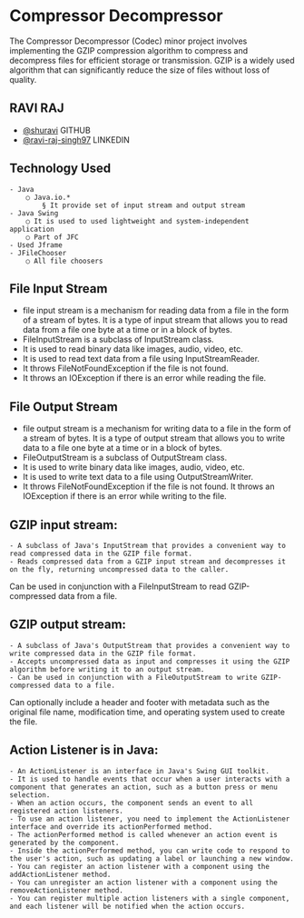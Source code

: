# Compressor Decompressor

The Compressor Decompressor (Codec) minor project involves implementing the GZIP compression algorithm to compress and decompress files for efficient storage or transmission. GZIP is a widely used algorithm that can significantly reduce the size of files without loss of quality.

## RAVI RAJ

- [@shuravi](https://github.com/Shuraviraj?tab=repositories) GITHUB
- [@ravi-raj-singh97](https://www.linkedin.com/in/ravi-raj-singh97/) LINKEDIN

## Technology Used
    - Java
		○ Java.io.*
			§ It provide set of input stream and output stream
	- Java Swing 
		○ It is used to used lightweight and system-independent application
		○ Part of JFC
	- Used Jframe
	- JFileChooser
		○ All file choosers


## File Input Stream 
 - file input stream is a mechanism for reading data from a file in the form of a stream of bytes. It is a type of input stream that allows you to read data from a file one byte at a time or in a block of bytes.
- FileInputStream is a subclass of InputStream class.
- It is used to read binary data like images, audio, video, etc.
- It is used to read text data from a file using InputStreamReader.
- It throws FileNotFoundException if the file is not found.
- It throws an IOException if there is an error while reading the file.

## File Output Stream
- file output stream is a mechanism for writing data to a file in the form of a stream of bytes. It is a type of output stream that allows you to write data to a file one byte at a time or in a block of bytes.
- FileOutputStream is a subclass of OutputStream class.
- It is used to write binary data like images, audio, video, etc.
- It is used to write text data to a file using OutputStreamWriter.
- It throws FileNotFoundException if the file is not found.
It throws an IOException if there is an error while writing to the file.

## GZIP input stream:

	- A subclass of Java's InputStream that provides a convenient way to read compressed data in the GZIP file format. 
	- Reads compressed data from a GZIP input stream and decompresses it on the fly, returning uncompressed data to the caller.
Can be used in conjunction with a FileInputStream to read GZIP-compressed data from a file. 

## GZIP output stream:
	- A subclass of Java's OutputStream that provides a convenient way to write compressed data in the GZIP file format.
	- Accepts uncompressed data as input and compresses it using the GZIP algorithm before writing it to an output stream.
	- Can be used in conjunction with a FileOutputStream to write GZIP-compressed data to a file.
Can optionally include a header and footer with metadata such as the original file name, modification time, and operating system used to create the file.


## Action Listener is in Java:
	
	- An ActionListener is an interface in Java's Swing GUI toolkit.
	- It is used to handle events that occur when a user interacts with a component that generates an action, such as a button press or menu selection.
	- When an action occurs, the component sends an event to all registered action listeners.
	- To use an action listener, you need to implement the ActionListener interface and override its actionPerformed method.
	- The actionPerformed method is called whenever an action event is generated by the component.
	- Inside the actionPerformed method, you can write code to respond to the user's action, such as updating a label or launching a new window.
	- You can register an action listener with a component using the addActionListener method.
	- You can unregister an action listener with a component using the removeActionListener method.
    - You can register multiple action listeners with a single component, and each listener will be notified when the action occurs.
